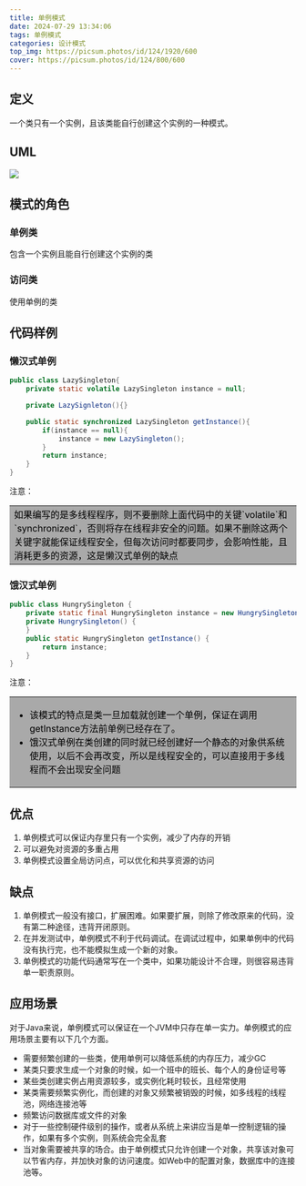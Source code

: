 ```yaml
---
title: 单例模式
date: 2024-07-29 13:34:06
tags: 单例模式
categories: 设计模式
top_img: https://picsum.photos/id/124/1920/600
cover: https://picsum.photos/id/124/800/600
---
```


## 定义
一个类只有一个实例，且该类能自行创建这个实例的一种模式。
## UML
![](/img/designMode/yuque_mind.jpeg)
## 模式的角色
### 单例类
包含一个实例且能自行创建这个实例的类
### 访问类
使用单例的类
## 代码样例
### 懒汉式单例
```java
public class LazySingleton{
    private static volatile LazySingleton instance = null;

    private LazySignleton(){}

    public static synchronized LazySingleton getInstance(){
        if(instance == null){
            instance = new LazySingleton();
        }
        return instance;
    }
}
```
注意：
<table><tr><td bgcolor=DarkGray><font color=#000000>如果编写的是多线程程序，则不要删除上面代码中的关键`volatile`和`synchronized`，否则将存在线程非安全的问题。如果不删除这两个关键字就能保证线程安全，但每次访问时都要同步，会影响性能，且消耗更多的资源，这是懒汉式单例的缺点</font></td></table>

### 饿汉式单例
```java
public class HungrySingleton {
    private static final HungrySingleton instance = new HungrySingleton();
    private HungrySingleton() {
    }
    public static HungrySingleton getInstance() {
        return instance;
    }
}
```
注意：
<table><tr><td bgcolor=DarkGray><font color=#000000>

- 该模式的特点是类一旦加载就创建一个单例，保证在调用getInstance方法前单例已经存在了。
- 饿汉式单例在类创建的同时就已经创建好一个静态的对象供系统使用，以后不会再改变，所以是线程安全的，可以直接用于多线程而不会出现安全问题

</font></td></table>

## 优点

1. 单例模式可以保证内存里只有一个实例，减少了内存的开销
2. 可以避免对资源的多重占用
3. 单例模式设置全局访问点，可以优化和共享资源的访问
## 缺点

1. 单例模式一般没有接口，扩展困难。如果要扩展，则除了修改原来的代码，没有第二种途径，违背开闭原则。
2. 在并发测试中，单例模式不利于代码调试。在调试过程中，如果单例中的代码没有执行完，也不能模拟生成一个新的对象。
3. 单例模式的功能代码通常写在一个类中，如果功能设计不合理，则很容易违背单一职责原则。
## 应用场景
对于Java来说，单例模式可以保证在一个JVM中只存在单一实力。单例模式的应用场景主要有以下几个方面。

- 需要频繁创建的一些类，使用单例可以降低系统的内存压力，减少GC
- 某类只要求生成一个对象的时候，如一个班中的班长、每个人的身份证号等
- 某些类创建实例占用资源较多，或实例化耗时较长，且经常使用
- 某类需要频繁实例化，而创建的对象又频繁被销毁的时候，如多线程的线程池，网络连接池等
- 频繁访问数据库或文件的对象
- 对于一些控制硬件级别的操作，或者从系统上来讲应当是单一控制逻辑的操作，如果有多个实例，则系统会完全乱套
- 当对象需要被共享的场合。由于单例模式只允许创建一个对象，共享该对象可以节省内存，并加快对象的访问速度。如Web中的配置对象，数据库中的连接池等。
